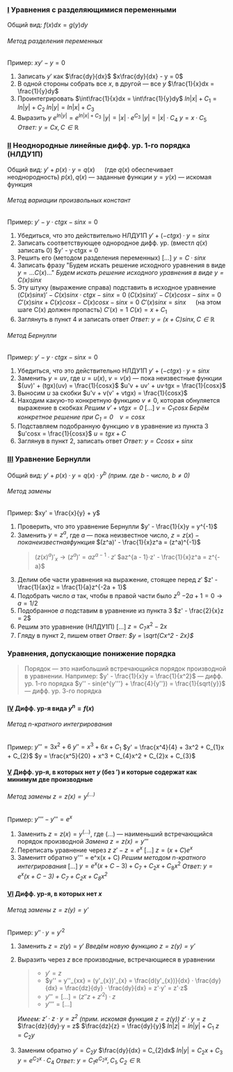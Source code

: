 ### <u>I</u> Уравнения с разделяющимися переменными
Общий вид:
    $f(x)dx = g(y)dy$

###### Метод разделения переменных
Пример: $xy' - y =0$
1. Записать $y'$ как $\frac{dy}{dx}$
    $x\frac{dy}{dx} - y = 0$ 
2. В одной стороны собрать все $x$, в другой — все $y$
    $\frac{1}{x}dx = \frac{1}{y}dy$
3. Проинтегрировать
    $\int\frac{1}{x}dx = \int\frac{1}{y}dy$
    $ln|x| + C_{1} = ln|y| + C_{2}$
    $ln|y| = ln|x| + C_{3}$
4. Выразить $y$
    $e^{ln|y|} = e^{ln|x| + C_{3}}$
    $|y| = |x| · e^{C_{3}}$
    $|y| = |x| · C_{4}$
    $y = x · C_{5}$
    <i>Ответ: $y = Cx, C \in \mathbb{R}$ </i>


### <u>II</u> Неоднородные линейные дифф. ур. 1-го порядка (НЛДУ1П)
Общий вид:
    $y' + p(x)·y = q(x)$ &ensp;&ensp; (где $q(x)$ обеспечивает неоднородность)
    $p(x), q(x)$ — заданные функции
    $y = y(x)$ — искомая функция

###### Метод вариации произвольных констант
Пример:
    $y' - y·ctgx - sinx = 0$
1. Убедиться, что это действительно НЛДУ1П
    $y' + (-ctgx)·y = sinx$
2. Записать соответствующее однородное дифф. ур. (вместл $q(x)$ записать $0$)
    $y' - y·ctgx = 0
3. Решить его (методом разделения переменных)
    $[...]$
    $y = C·sinx$
4. Записать фразу "Будем искать решение исходного уравнения в виде $y = ...C(x)...$"
    <i>Будем искать решение исходного уравнения в виде $y = C(x)sinx$ </i>
5. Эту штуку (выражение справа) подставить в исходное уравнение
    $(C(x)sinx)' - C(x)sinx·ctgx - sinx = 0$
    $(C(x)sinx)' - C(x)cosx - sinx = 0$
    $C'(x)sinx + C(x)cosx - C(x)cosx - sinx = 0$
    $C'(x)sinx = sinx$ &ensp;&ensp; (на этом шаге C(x) должен пропасть)
    $C'(x) = 1$
    $C(x) = x + C_{1}$
6. Заглянуть в пункт 4 и записать ответ
    <i>Ответ: $y = (x + C)sinx, C \in \mathbb{R}$ </i>

###### Метод Бернулли
Пример:
    $y' - y·ctgx - sinx = 0$
1. Убедиться, что это действительно НЛДУ1П
    $y' + (-ctgx)·y = sinx$
2. Заменить $y = uv$, где $u = u(x)$, $v = v(x)$ — пока неизвестные функции
    $(uv)' + (tgx)(uv) = \frac{1}{cosx}$
    $u'v + uv' + uv·tgx = \frac{1}{cosx}$
3. Выносим $u$ за скобки
    $u'v + v(v' + vtgx) = \frac{1}{cosx}$
4. Находим какую-то конкретную функцию $v \neq 0$, которая обнуляется выражение в скобках
    <i>Решим $v' + vtgx = 0$</i>
    $[...]$
    $v = C_{1}cosx$
    <i>Берём конкретное решение при $C_{1} = 0$ &ensp; $v = cosx$</i>
5. Подставляем подобранную функцию $v$ в уравнение из пункта 3
    $u'cosx = \frac{1}{cosx}$
    $u = tgx + C$
6. Заглянув в пункт 2, записать ответ
    <i>Ответ: $y = Ccosx + sinx$</i>


### <u>III</u> Уравнение Бернулли
Общий вид:
    $y' + p(x)·y = q(x)·y^b$ <i>(прим. где $b$ - число, $b \neq 0$)</i>

###### Метод замены
Пример:
    $xy' = \frac{x}{y} + y$
1. Проверить, что это уравнение Бернулли
    $y' - \frac{1}{x}y = y^{-1}$
2. Заменить $y = z^a$, где $a$ — пока неизвестное число, $z = z(x) - пока неизвестная функция$
    $(z^a)' - \frac{1}{x}z^a = (z^a)^{-1}$
    > $(z(x)^a)'_{x} \rightarrow (z^a)' = az^{a - 1}·z'$
    $az^{a - 1}·z' - \frac{1}{x}z^a = z^{-a}$
3. Делим обе части уравнения на выражение, стоящее перед $z'$
    $z' - \frac{1}{ax}z = \frac{1}{a}z^{-2a + 1}$
4. Подобрать число $a$ так, чтобы в правой части было $z^0$
    $-2a + 1 = 0 \rightarrow a = 1/2$
5. Подобранное $a$ подставим в уравнение из пункта 3
    $z' - \frac{2}{x}z = 2$
6. Решим это уравнение (НЛДУ1П)
    [...]
    $z = C_{7}x^2-2x$
7. Гляду в пункт 2, пишем ответ
    <i>Ответ: $y = \sqrt{Cx^2 - 2x}$</i>


### Уравнения, допускающие понижение порядка
> Порядок — это наибольший встречающийся порядок производной в уравнении.
> Например:
> $y' - \frac{1}{x}y = \frac{1}{x^2}$ — дифф. ур. 1-го порядка
> $y'' - sin(e^{y'''} + \frac{4}{y''}) = \frac{1}{sqrt{y}}$ — дифф. ур. 3-го порядка

#### <u>IV</u> Дифф. ур-я вида $y^{n} = f(x)$
###### Метод n-кратного интегрирования
Пример:
    $y''' = 3x^2 + 6$
    $y''  = x^3 + 6x + C_{1}$
    $y'   = \frac{x^4}{4} + 3x^2 + C_{1}x + C_{2}$
    $y    = \frac{x^5}{20} + x^3 + C_{4}x^2 + C_{2}x + C_{3}$

#### <u>V</u> Дифф. ур-я, в которых нет $y$ (без $'$) и которые содержат как минимум две производные
###### Метод замены $z = z(x) = y^{(...)}$
Пример:
    $y'''' - y''' = e^x$
1. Заменить $z = z(x) = y^{(...)}$, где $(...)$ — наименьший встречающийся порядок производной
    <i>Замена $z = z(x) = y'''$</i>
2. Переписать уравнение через $z$
    $z' - z = e^x$
    $[...]$
    $z = (x + C)e^x$
3. Заменитт обратно
    y''' = e^x(x + C)
    <i>Решим методом n-кратного интегрирования</i>
    [...]
    $y = e^x(x + C - 3) + C_{7} + C_{2}x + C_{8}x^2$
    <i>Ответ: $y = e^x(x + C - 3) + C_{7} + C_{2}x + C_{8}x^2$</i>
#### <u>VI</u> Дифф. ур-я, в которых нет $x$
###### Метод замены $z = z(y) = y'$
Пример:
    $y''·y = y'^{2}$
1. Заменить $z = z(y) = y'$
    <i>Введём новую функцию $z = z(y) = y'$</i>
2. Выразить через $z$ все производные, встречающиеся в уравнении
    > - $y' = z$
    > - $y'' = y''_{xx} = (y'_{x})'_{x} = \frac{d(y'_{x})}{dx} · \frac{dy}{dx} = \frac{dz}{dy} · \frac{dy}{dx} = z'·y' = z'·z$
    > - $y''' = [...] = (z''z + z'^2)·z$
    > - $y'''' = [...]$

    <i>Имеем: $z'·z·y = z^2$</i> <i>(прим. искомая функция $z = z(y)$)</i>
    $z'·y = z$
    $\frac{dz}{dy}·y = z$
    $\frac{dz}{z} = \frac{dy}{y}$
    $ln|z| = ln|y| + C_{1}$
    $z = C_{2}y$
3. Заменим обратно
    $y' = C_{2}y$
    $\frac{dy}{dx} = C_{2}dx$
    $ln|y| = C_{2}x + C_{3}$
    $y = e^{C_2{x}} · C_4$
    <i>Ответ: $y = C_1e^{C_2x}, C_1, C_2 \in \mathbb{R}$</i>
